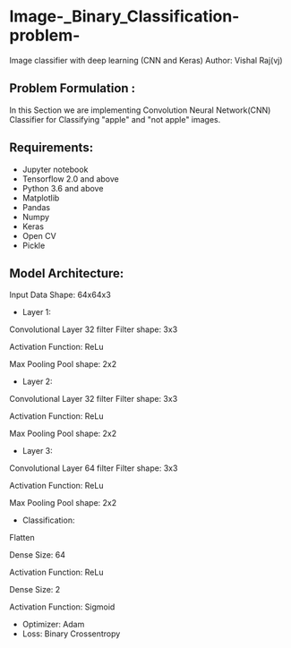 # Image-_Binary_Classification-problem-
Image classifier with deep learning (CNN and Keras)
Author: Vishal Raj(vj)
## Problem Formulation :
 In this Section we are implementing Convolution Neural Network(CNN) Classifier for Classifying "apple" and "not apple" images. 
 ## Requirements:
* Jupyter notebook
* Tensorflow 2.0 and above
* Python 3.6 and above
* Matplotlib
* Pandas
* Numpy
* Keras
* Open CV
* Pickle

## Model Architecture:
Input Data Shape: 64x64x3
* Layer 1:

Convolutional Layer 32 filter Filter shape: 3x3

Activation Function: ReLu

Max Pooling Pool shape: 2x2

* Layer 2:

Convolutional Layer 32 filter Filter shape: 3x3

Activation Function: ReLu

Max Pooling Pool shape: 2x2

* Layer 3:

Convolutional Layer 64 filter Filter shape: 3x3

Activation Function: ReLu

Max Pooling Pool shape: 2x2

* Classification:

Flatten

Dense Size: 64

Activation Function: ReLu

Dense Size: 2

Activation Function: Sigmoid

* Optimizer: Adam
* Loss: Binary Crossentropy
